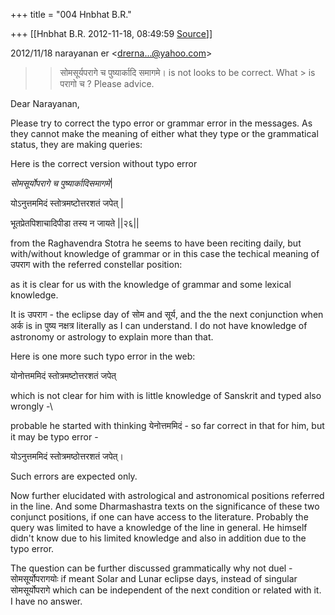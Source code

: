 +++
title = "004 Hnbhat B.R."

+++
[[Hnbhat B.R.	2012-11-18, 08:49:59 [Source](https://groups.google.com/g/bvparishat/c/4kn80OoN_0g)]]



  

  
  

2012/11/18 narayanan er \<[drerna...@yahoo.com]()\>

  

> 
> > 
> > 
> > सोमसूर्यपरागे च पुष्यार्कादि समागमे। is not looks to be correct. What > is परागो च ? Please advice.  
> > 
> > 
> >   
> > 
> > 
> > 

  

Dear Narayanan,

  

Please try to correct the typo error or grammar error in the messages. As they cannot make the meaning of either what they type or the grammatical status, they are making queries:

  

Here is the correct version without typo error  
  

*सोमसूर्योपरागे च पुष्यार्कादिसमागमे*\|

योऽनुत्तममिदं स्तोत्रमष्टोत्तरशतं जपेत् \|

भूतप्रेतपिशाचादिपीडा तस्य न जायते \|\|२६\|\|  

  

from the Raghavendra Stotra he seems to have been reciting daily, but with/without knowledge of grammar or in this case the techical meaning of उपराग with the referred constellar position:

  

as it is clear for us with the knowledge of grammar and some lexical knowledge.

  

It is उपराग - the eclipse day of सोम and सूर्य, and the the next conjunction when अर्क is in पुष्य नक्षत्र literally as I can understand. I do not have knowledge of astronomy or astrology to explain more than that.

  

Here is one more such typo error in the web:

  

योनोत्तममिदं स्तोत्रमष्टोत्तरशतं जपेत्  

  

which is not clear for him with is little knowledge of Sanskrit and typed also wrongly -\\

  

probable he started with thinking येनोत्तममिदं - so far correct in that for him, but it may be typo error -

  

योऽनुत्तममिदं स्तोत्रमष्ठोत्तरशतं जपेत्।

  

Such errors are expected only.

  

Now further elucidated with astrological and astronomical positions referred in the line. And some Dharmashastra texts on the significance of these two conjunct positions, if one can have access to the literature. Probably the query was limited to have a knowledge of the line in general. He himself didn't know due to his limited knowledge and also in addition due to the typo error.

  

The question can be further discussed grammatically why not duel - सोमसूर्योपरागयोः if meant Solar and Lunar eclipse days, instead of singular सोमसूर्योपरागे which can be independent of the next condition or related with it. I have no answer.

  

  

